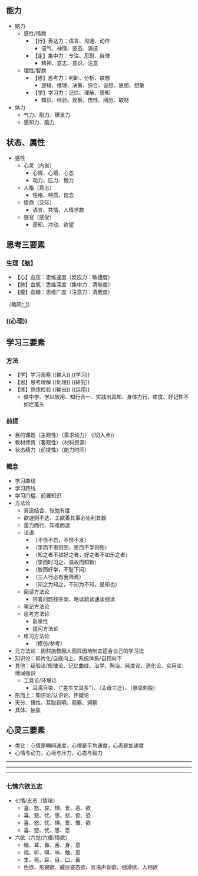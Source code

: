 ## 能力
- 脑力
  - 感性/情商
    - 【行】表达力：语言、沟通、动作
      - 语气、神情、姿态、演技
    - 【定】集中力：专注、忍耐、自律
      - 精神、意志、意识、注意
  - 理性/智商
    - 【思】思考力：判断、分析、联想
      - 逻辑、推理、决策、综合、设想、思想、想象
    - 【学】学习力：记忆、理解、感知
      - 知识、经验、观察、悟性、阅历、取材
- 体力
  - 气力、耐力、爆发力
  - 感知力、脑力

## 状态、属性
- 感性
  - 心灵（内省）
    - 心情、心境、心态
    - 动力、压力、毅力
  - 人格（意志）
    - 性格、特质、信念
  - 情商（交际）
    - 语言、共情、人情世故
  - 感官（感受）
    - 感知、冲动、欲望

## 思考三要素
### 生理【脑】
- 【心】血压：思维速度（反应力：敏捷度）
- 【肺】血氧：思维深度（集中力：清晰度）
- 【腹】血糖：思维广度（注意力：清醒度）

（略同[^ 1](https://onlinelibrary.wiley.com/doi/10.1111/psyp.14270)）

### ((心理))

## 学习三要素
### 方法
- 【学】学习观察 ((输入)) ((学习))
- 【思】思考理解 ((处理)) ((研究))
- 【练】熟练检验 ((输出)) ((运用))
  - 做中学、学以致用、知行合一、实践出真知、身体力行、练度、好记性不如烂笔头
### 前提
- 目的课题（主观性）（需求动力） ((切入点))
- 教材师资（客观性）（材料资源）
- 状态精力（前提性）（能力时间）
### 概念
- 学习曲线
- 学习路线
- 学习门槛、前置知识
- 方法论
  - 劳逸结合、张弛有度
  - 欲速则不达、工欲善其事必先利其器
  - 量力而行、知难而退
  - 论语
    - （不愤不启，不悱不发）
    - （学而不思则罔，思而不学则殆）
    - （知之者不如好之者，好之者不如乐之者）
    - （学而时习之、温故而知新）
    - （敏而好学，不耻下问）
    - （三人行必有我师焉）
    - （知之为知之，不知为不知，是知也）
  - 阅读方法论
    - 带着问题找答案、略读跳读速读细读
  - 笔记方法论
  - 思考方法论
    - 启发性
    - 提问方法论
  - 练习方法论
    - （模仿/参考）
- 元方法论：因材施教因人而异因地制宜适合自己的学习法
- 知识论：碎片化/自底向上、系统体系/自顶向下
- 其他：经验论/规律论、记忆曲线、治学、陶冶、纯度论、消化论、实用论、博闻强识
  - 工具论/环境论
    - 耳濡目染、（“差生文具多”）、（孟母三迁）、（悬梁刺股）
- 形而上：知识论/认识论、怀疑论
- 天分、悟性、耳聪目明、观察、洞察
- 具体、抽象

## 心灵三要素
- 类比：心情是瞬间速度，心境是平均速度，心态是加速度
- 心情与动力，心境与压力，心态与毅力



---
---
---
### 七情六欲五志
- 七情/五志（情绪）
  - 喜、怒、哀、惧、爱、恶、欲
  - 喜、怒、忧、思、悲、惊、恐
  - 喜、怒、忧、惧、爱、憎、欲
  - 喜、怒、忧、思、恐
- 六欲（六觉/六根/情欲）
  - 眼、耳、鼻、舌、身、意
  - 视、听、嗅、味、触、意
  - 生、死、耳、目、口、鼻
  - 色欲、形貌欲、威仪姿态欲、言语声音欲、细滑欲、人相欲

###
[学习假说]:费曼学习法、学习金字塔、心流、内化、批判性思考

